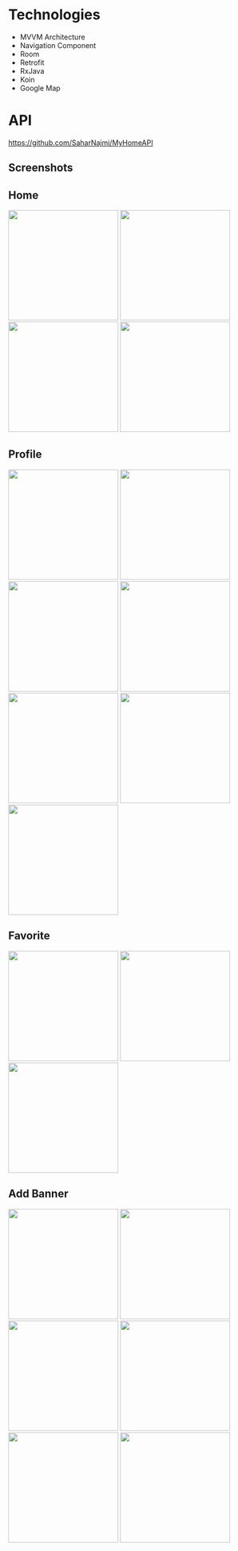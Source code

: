 # Technologies
* MVVM Architecture
* Navigation Component
* Room
* Retrofit
* RxJava
* Koin
* Google Map

# API
https://github.com/SaharNajmi/MyHomeAPI

## Screenshots
## Home
<img src="https://gitlab.com/saharnajmi/myhome/uploads/fd4643888a836416a98ea2885f975259/1.png" width="220">
<img src="https://gitlab.com/saharnajmi/myhome/uploads/a63600465d117fddbde2c90f40d0fdbe/2.png" width="220">
<img src="https://gitlab.com/saharnajmi/myhome/uploads/ee3f2d359e988bdf44e78a7599cc47f6/3.png" width="220">
<img src="https://gitlab.com/saharnajmi/myhome/uploads/20765befd95726ae4097eefac71692ff/4.png" width="220">

## Profile

<img src="https://gitlab.com/saharnajmi/myhome/uploads/40bd839c08dd49aa6d9532a40709ef72/5.png" width="220">
<img src="https://gitlab.com/saharnajmi/myhome/uploads/1c4e17617a4b241fb87bd523fa4f872f/6.png" width="220">
<img src="https://gitlab.com/saharnajmi/myhome/uploads/6f92d31cbedd22adbc9aa82d73a3fa9d/7.png" width="220">
<img src="https://gitlab.com/saharnajmi/myhome/uploads/9338270d6dd92e1af0edd52c0ffdd384/8.png" width="220">
<img src="https://gitlab.com/saharnajmi/myhome/uploads/94048d1ef8a0bab1230c10d2b186026d/9.png" width="220">
<img src="https://gitlab.com/saharnajmi/myhome/uploads/37370bbf1fd97adcfb788713148ff81f/10.png" width="220">
<img src="https://gitlab.com/saharnajmi/myhome/uploads/94f29ee062931a380584cf0a9563fa5e/11.png" width="220">

## Favorite

<img src="https://gitlab.com/saharnajmi/myhome/uploads/9a0a5efc0fa23720693915159154b48c/12.png" width="220">
<img src="https://gitlab.com/saharnajmi/myhome/uploads/f84942107585b957f1c07a4f01453d44/13.png" width="220">
<img src="https://gitlab.com/saharnajmi/myhome/uploads/e4509b72b76b56152df1702d238128b6/14.png" width="220">

## Add Banner
<img src="https://gitlab.com/saharnajmi/myhome/uploads/0d20f29729123866dfea3356c12ceb04/15.png" width="220">
<img src="https://gitlab.com/saharnajmi/myhome/uploads/06d4ec0debb52f44d84963092b293036/16.png" width="220">
<img src="https://gitlab.com/saharnajmi/myhome/uploads/2b2d4ebe411ce21544296d753c3a637b/17.png" width="220">
<img src="https://gitlab.com/saharnajmi/myhome/uploads/c1b449cea7b4f453cdacc1879e37559d/18.png" width="220">
<img src="https://gitlab.com/saharnajmi/myhome/uploads/855b408d8c9db00049030228fd9d888b/19.png" width="220">
<img src="https://gitlab.com/saharnajmi/myhome/uploads/184c367070f7b54a31193c755fcdb0f7/20.png" width="220">

